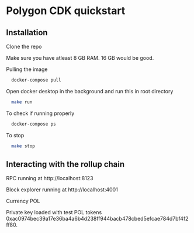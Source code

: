 
# Polygon CDK quickstart



## Installation

Clone the repo

Make sure you have atleast 8 GB RAM. 16 GB would be good.


Pulling the image

```bash
  docker-compose pull 
```

Open docker desktop in the background and run this in root directory


```bash
  make run 
```

To check if running properly

```bash
  docker-compose ps 
```

To stop

```bash
  make stop
```


## Interacting with the rollup chain

RPC running at http://localhost:8123

Block explorer running at http://localhost:4001

Currency POL

Private key loaded with test POL tokens 0xac0974bec39a17e36ba4a6b4d238ff944bacb478cbed5efcae784d7bf4f2ff80.
